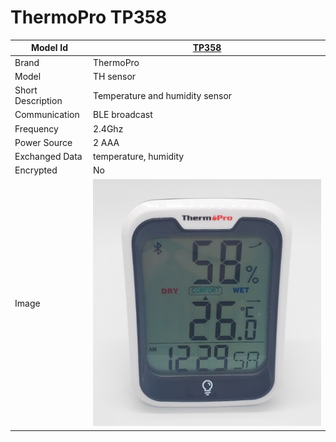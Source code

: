# ThermoPro TP358

|Model Id|[TP358](https://github.com/theengs/decoder/blob/development/src/devices/TPTH_json.h)|
|-|-|
|Brand|ThermoPro|
|Model|TH sensor|
|Short Description|Temperature and humidity sensor|
|Communication|BLE broadcast|
|Frequency|2.4Ghz|
|Power Source|2 AAA|
|Exchanged Data|temperature, humidity|
|Encrypted|No|
|Image|![TP358](./../img/TP358.png)|
